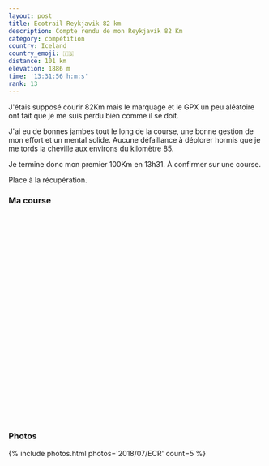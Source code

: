 ```yaml
---
layout: post
title: Ecotrail Reykjavik 82 km
description: Compte rendu de mon Reykjavik 82 Km
category: compétition
country: Iceland
country_emoji: 🇮🇸
distance: 101 km
elevation: 1886 m
time: '13:31:56 h:m:s'
rank: 13
---
```


J'étais supposé courir 82Km mais le marquage et le GPX un peu aléatoire ont fait
que je me suis perdu bien comme il se doit.

J'ai eu de bonnes jambes tout le long de la course, une bonne gestion de mon
effort et un mental solide. Aucune défaillance à déplorer hormis que je me tords
la cheville aux environs du kilomètre 85.

Je termine donc mon premier 100Km en 13h31. À confirmer sur une course.

Place à la récupération.

### Ma course

<iframe
  height='405'
  width='100%'
  frameborder='0'
  allowtransparency='true'
  scrolling='no'
  data-src='https://www.strava.com/activities/1685950333/embed/35e0011cd9a7ddf3f40b16d636a67a45eee7dad6'
  >
</iframe>

### Photos

{% include photos.html photos='2018/07/ECR' count=5 %}

<!--
vim:spell spelllang=fr
-->
